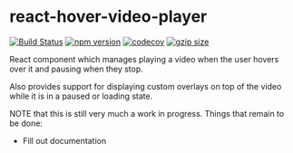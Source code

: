 # react-hover-video-player

[![Build Status](https://travis-ci.org/Gyanreyer/react-hover-video-player.svg?branch=master)](https://travis-ci.com/Gyanreyer/react-hover-video-player.svg?branch=master)
[![npm version](https://badge.fury.io/js/react-hover-video-player.svg)](https://badge.fury.io/js/react-hover-video-player)
[![codecov](https://codecov.io/gh/Gyanreyer/react-hover-video-player/branch/master/graph/badge.svg)](https://codecov.io/gh/Gyanreyer/react-hover-video-player)
[![gzip size](https://img.shields.io/bundlephobia/minzip/react-hover-video-player?label=gzip%20size)](https://bundlephobia.com/result?p=react-hover-video-player)

React component which manages playing a video when the user hovers over it and pausing when they stop.

Also provides support for displaying custom overlays on top of the video while it is in a paused or loading state.

NOTE that this is still very much a work in progress. Things that remain to be done:

- Fill out documentation
